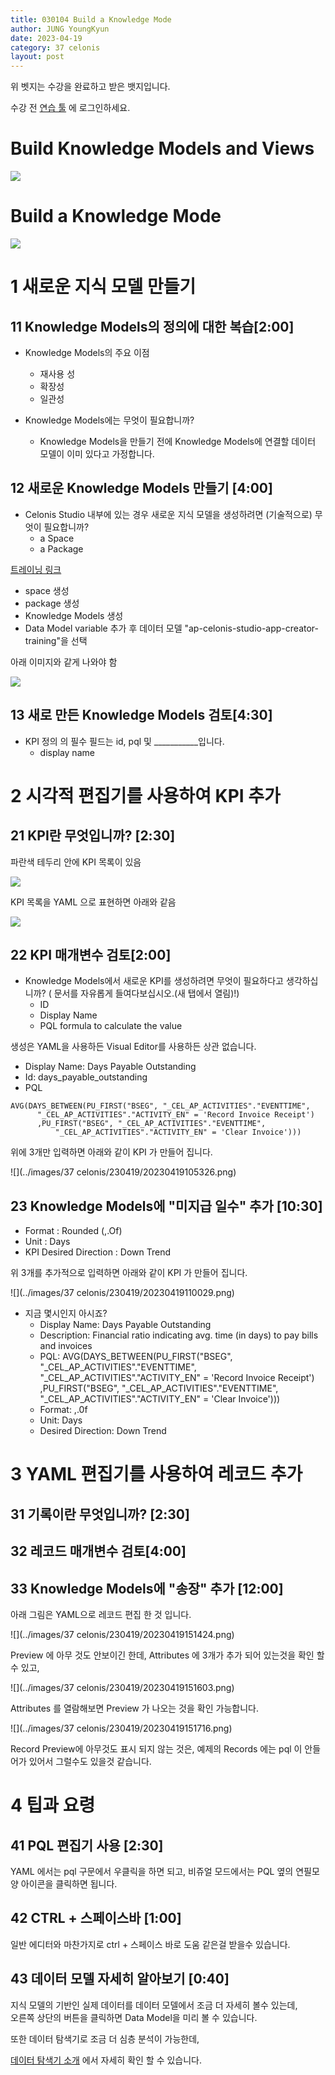 ```yaml
---
title: 030104 Build a Knowledge Mode
author: JUNG YoungKyun
date: 2023-04-19
category: 37 celonis
layout: post
---
```


위 벳지는 수강을 완료하고 받은 뱃지입니다.

수강 전 [연습 툴](https://ygjung-iochord-com-2023-03-24.training.celonis.cloud/) 에 로그인하세요.

# Build Knowledge Models and Views

![](https://d3i9g4671ronu3.cloudfront.net/thoughtindustries-eu/image/upload/q_100,a_exif,c_crop,x_0,y_0,w_800,h_385/a_exif,c_fill,w_750,h_361/v1/course-uploads/1cc62825-20df-4077-8216-a9df1132a5ad/63plq1vjehen-course_Build-Views-and-Knowledge-Models_catalogue.jpg)

# Build a Knowledge Mode

![](https://d3i9g4671ronu3.cloudfront.net/thoughtindustries-eu/image/upload/a_exif,c_fill,w_600/v1/course-uploads/1cc62825-20df-4077-8216-a9df1132a5ad/d0z30oujzdeh-course_Formalize_catalog800x385.png)

# 1 새로운 지식 모델 만들기
## 11 Knowledge Models의 정의에 대한 복습[2:00]

- Knowledge Models의 주요 이점
    - 재사용 성
    - 확장성
    - 일관성
    
- Knowledge Models에는 무엇이 필요합니까? 
    - Knowledge Models을 만들기 전에 Knowledge Models에 연결할 데이터 모델이 이미 있다고 가정합니다.

## 12 새로운 Knowledge Models 만들기 [4:00]

- Celonis Studio 내부에 있는 경우 새로운 지식 모델을 생성하려면 (기술적으로) 무엇이 필요합니까?
    - a Space
    - a Package

[트레이닝 링크](https://dam.celonis.com/download/en/3fxjBOrZkDrlGbDRxIOrom)

- space 생성
- package 생성
- Knowledge Models 생성
- Data Model variable 추가 후 데이터 모델 "ap-celonis-studio-app-creator-training"을 선택

아래 이미지와 같게 나와야 함

![](https://scorm.eu.thoughtindustries.com/content/1cc62825-20df-4077-8216-a9df1132a5ad/16ad115c-ab0a-4728-a2a0-4a4a56d8c6c9/9/scormcontent/assets/CfWwqHxylL1xqYgf_65uOKxEx4AOVUU98.png)

## 13 새로 만든 Knowledge Models 검토[4:30]

- KPI  정의 의 필수 필드는 id, pql 및 ___________입니다.
    - display name

# 2 시각적 편집기를 사용하여 KPI 추가
## 21 KPI란 무엇입니까? [2:30]

파란색 테두리 안에 KPI 목록이 있음

![](https://scorm.eu.thoughtindustries.com/content/1cc62825-20df-4077-8216-a9df1132a5ad/16ad115c-ab0a-4728-a2a0-4a4a56d8c6c9/9/scormcontent/assets/tcUVZNktACL63YJ5_hwg6KhSGS-P70K9E.jpg)

KPI 목록을 YAML 으로 표현하면 아래와 같음

![](https://scorm.eu.thoughtindustries.com/content/1cc62825-20df-4077-8216-a9df1132a5ad/16ad115c-ab0a-4728-a2a0-4a4a56d8c6c9/9/scormcontent/assets/DhizY8iWX5x8A5ql_ErvSGMNN9DtwN7Dl.png)

## 22 KPI 매개변수 검토[2:00]

- Knowledge Models에서 새로운 KPI를 생성하려면 무엇이 필요하다고 생각하십니까? ( 문서를 자유롭게 들여다보십시오.(새 탭에서 열림)!) 
    - ID
    - Display Name
    - PQL formula to calculate the value

생성은 YAML을 사용하든 Visual Editor를 사용하든 상관 없습니다.

- Display Name: Days Payable Outstanding
- Id: days_payable_outstanding
- PQL

```
AVG(DAYS_BETWEEN(PU_FIRST("BSEG", "_CEL_AP_ACTIVITIES"."EVENTTIME",
      "_CEL_AP_ACTIVITIES"."ACTIVITY_EN" = 'Record Invoice Receipt')
      ,PU_FIRST("BSEG", "_CEL_AP_ACTIVITIES"."EVENTTIME",
          "_CEL_AP_ACTIVITIES"."ACTIVITY_EN" = 'Clear Invoice')))
```

위에 3개만 입력하면 아래와 같이 KPI 가 만들어 집니다.

![](../images/37 celonis/230419/20230419105326.png)

## 23 Knowledge Models에 "미지급 일수" 추가 [10:30]

- Format : Rounded (,.Of)
- Unit : Days
- KPI Desired Direction : Down Trend

위 3개를 추가적으로 입력하면 아래와 같이 KPI 가 만들어 집니다.

![](../images/37 celonis/230419/20230419110029.png)

- 지금 몇시인지 아시죠?
    - Display Name: Days Payable Outstanding
    - Description: Financial ratio indicating avg. time (in days) to pay bills and invoices
    - PQL: AVG(DAYS_BETWEEN(PU_FIRST("BSEG", "_CEL_AP_ACTIVITIES"."EVENTTIME",    "_CEL_AP_ACTIVITIES"."ACTIVITY_EN" = 'Record Invoice Receipt')   ,PU_FIRST("BSEG", "_CEL_AP_ACTIVITIES"."EVENTTIME",   "_CEL_AP_ACTIVITIES"."ACTIVITY_EN" = 'Clear Invoice')))
    - Format: ,.0f
    - Unit: Days
    - Desired Direction: Down Trend   

# 3 YAML 편집기를 사용하여 레코드 추가
## 31 기록이란 무엇입니까? [2:30]
## 32 레코드 매개변수 검토[4:00]
## 33 Knowledge Models에 "송장" 추가 [12:00]

아래 그림은 YAML으로 레코드 편집 한 것 입니다. 

![](../images/37 celonis/230419/20230419151424.png)

Preview 에 아무 것도 안보이긴 한데, Attributes 에 3개가 추가 되어 있는것을 확인 할 수 있고,

![](../images/37 celonis/230419/20230419151603.png)

Attributes 를 열람해보면 Preview 가 나오는 것을 확인 가능합니다.

![](../images/37 celonis/230419/20230419151716.png)

Record Preview에 아무것도 표시 되지 않는 것은,
예제의 Records 에는 pql 이 안들어가 있어서 그럴수도 있을것 같습니다.

# 4 팁과 요령
## 41 PQL 편집기 사용 [2:30]

YAML 에서는 pql 구문에서 우클릭을 하면 되고,
비쥬얼 모드에서는 PQL 옆의 연필모양 아이콘을 클릭하면 됩니다.

## 42 CTRL + 스페이스바 [1:00]

일반 에디터와 마찬가지로 ctrl + 스페이스 바로 도움 같은걸 받을수 있습니다.

## 43 데이터 모델 자세히 알아보기 [0:40]

지식 모델의 기반인 실제 데이터를 데이터 모델에서 조금 더 자세히 볼수 있는데,  
오른쪽 상단의 버튼을 클릭하면 Data Model을 미리 볼 수 있습니다.

또한 데이터 탐색기로 조금 더 심층 분석이 가능한데,

[데이터 탐색기 소개](https://academy.celonis.com/learn/course/introduction-to-data-explorer) 에서 자세히 확인 할 수 있습니다.
